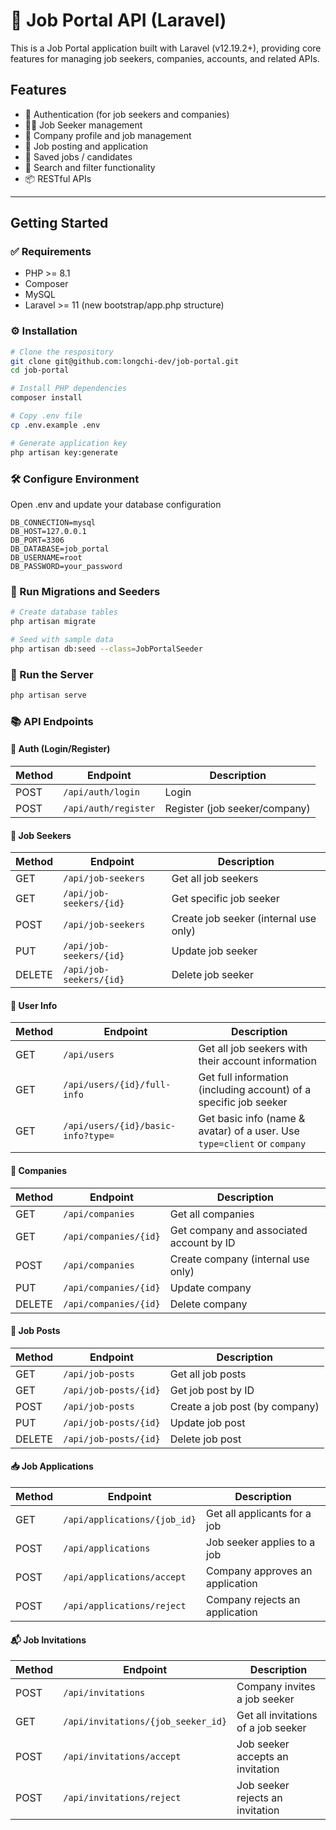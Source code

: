 # 🧾 Job Portal API (Laravel)
This is a Job Portal application built with Laravel (v12.19.2+), providing core features for managing job seekers, companies, accounts, and related APIs.
## Features
- 🔐 Authentication (for job seekers and companies)
- 🧑‍💼 Job Seeker management
- 🏢 Company profile and job management
- 📄 Job posting and application
- 💾 Saved jobs / candidates
- 🔎 Search and filter functionality
- 📦 RESTful APIs

--- 
## Getting Started

### ✅ Requirements
- PHP >= 8.1
- Composer
- MySQL
- Laravel >= 11 (new bootstrap/app.php structure)

### ⚙️ Installation
```bash
# Clone the respository
git clone git@github.com:longchi-dev/job-portal.git
cd job-portal

# Install PHP dependencies
composer install

# Copy .env file
cp .env.example .env

# Generate application key
php artisan key:generate
```

### 🛠 Configure Environment
Open .env and update your database configuration
```env
DB_CONNECTION=mysql
DB_HOST=127.0.0.1
DB_PORT=3306
DB_DATABASE=job_portal
DB_USERNAME=root
DB_PASSWORD=your_password
```

### 🧱 Run Migrations and Seeders
```bash
# Create database tables
php artisan migrate

# Seed with sample data
php artisan db:seed --class=JobPortalSeeder
```

### 🚀 Run the Server
```bash
php artisan serve
```

### 📚 API Endpoints
#### 👤 Auth (Login/Register)
| Method | Endpoint            | Description         |
|--------|---------------------|---------------------|
| POST   | `/api/auth/login`   | Login               |
| POST   | `/api/auth/register`| Register (job seeker/company) |

#### 👤 Job Seekers
| Method | Endpoint              | Description             |
| ------ | --------------------- | ----------------------- |
| GET    | `/api/job-seekers`      | Get all job seekers     |
| GET    | `/api/job-seekers/{id}` | Get specific job seeker |
| POST   | `/api/job-seekers`      | Create job seeker (internal use only)       |
| PUT    | `/api/job-seekers/{id}` | Update job seeker       |
| DELETE | `/api/job-seekers/{id}` | Delete job seeker       |

#### 👤 User Info
| Method | Endpoint                           | Description                                                              |
| ------ | ---------------------------------- | ------------------------------------------------------------------------ |
| GET    | `/api/users`                       | Get all job seekers with their account information                       |
| GET    | `/api/users/{id}/full-info`        | Get full information (including account) of a specific job seeker        |
| GET    | `/api/users/{id}/basic-info?type=` | Get basic info (name & avatar) of a user. Use `type=client` or `company` |


#### 🏢 Companies
| Method | Endpoint              | Description            |
|--------|-----------------------|------------------------|
| GET    | `/api/companies`      | Get all companies      |
| GET    | `/api/companies/{id}` | Get company and associated account by ID |
| POST   | `/api/companies`        | Create company (internal use only) |
| PUT    | `/api/companies/{id}`    | Update company                     |
| DELETE | `/api/companies/{id}`    | Delete company                     |

#### 📄 Job Posts
| Method | Endpoint              | Description                 |
|--------|-----------------------|-----------------------------|
| GET    | `/api/job-posts`      | Get all job posts           |
| GET    | `/api/job-posts/{id}` | Get job post by ID          |
| POST   | `/api/job-posts`      | Create a job post (by company)   |
| PUT    | `/api/job-posts/{id}` | Update job post             |
| DELETE | `/api/job-posts/{id}` | Delete job post             |

#### 📥 Job Applications
| Method | Endpoint                     | Description                     |
| ------ | ---------------------------- | ------------------------------- |
| GET    | `/api/applications/{job_id}` | Get all applicants for a job    |
| POST   | `/api/applications`          | Job seeker applies to a job     |
| POST   | `/api/applications/accept`   | Company approves an application |
| POST   | `/api/applications/reject`   | Company rejects an application  |


#### 📬 Job Invitations
| Method | Endpoint                           | Description                         |
| ------ | ---------------------------------- | ----------------------------------- |
| POST   | `/api/invitations`                 | Company invites a job seeker        |
| GET    | `/api/invitations/{job_seeker_id}` | Get all invitations of a job seeker |
| POST   | `/api/invitations/accept`          | Job seeker accepts an invitation       |
| POST   | `/api/invitations/reject`          | Job seeker rejects an invitation       |



